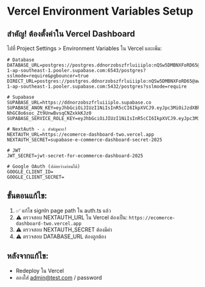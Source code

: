 # Vercel Environment Variables Setup

## สำคัญ! ต้องตั้งค่าใน Vercel Dashboard

ไปที่ Project Settings > Environment Variables ใน Vercel และเพิ่ม:

```env
# Database
DATABASE_URL=postgres://postgres.ddnorzobszfrluiiiplo:nQSw5DMBNXFoRD65@aws-1-ap-southeast-1.pooler.supabase.com:6543/postgres?sslmode=require&pgbouncer=true
DIRECT_URL=postgres://postgres.ddnorzobszfrluiiiplo:nQSw5DMBNXFoRD65@aws-1-ap-southeast-1.pooler.supabase.com:5432/postgres?sslmode=require

# Supabase
SUPABASE_URL=https://ddnorzobszfrluiiiplo.supabase.co
SUPABASE_ANON_KEY=eyJhbGciOiJIUzI1NiIsInR5cCI6IkpXVCJ9.eyJpc3MiOiJzdXBhYmFzZSIsInJlZiI6ImRkbm9yem9ic3pmcmx1aWlpcGxvIiwicm9sZSI6ImFub24iLCJpYXQiOjE3NTgyNDA4NjMsImV4cCI6MjA3MzgxNjg2M30.epZsYHiZM8r-NhGC8o6soc_Zt9UnwBvsqCNZxkkKJz0
SUPABASE_SERVICE_ROLE_KEY=eyJhbGciOiJIUzI1NiIsInR5cCI6IkpXVCJ9.eyJpc3MiOiJzdXBhYmFzZSIsInJlZiI6ImRkbm9yem9ic3pmcmx1aWlpcGxvIiwicm9sZSI6InNlcnZpY2Vfcm9sZSIsImlhdCI6MTc1ODI0MDg2MywiZXhwIjoyMDczODE2ODYzfQ.dPBsTMby_yb6ALEcwF__u1T5O75QnH0FNHAMMO8VTqg

# NextAuth - ⚠️ สำคัญมาก!
NEXTAUTH_URL=https://ecomerce-dashboard-two.vercel.app
NEXTAUTH_SECRET=supabase-e-commerce-dashboard-secret-2025

# JWT
JWT_SECRET=jwt-secret-for-ecommerce-dashboard-2025

# Google OAuth (ปล่อยว่างก่อนได้)
GOOGLE_CLIENT_ID=
GOOGLE_CLIENT_SECRET=
```

## ขั้นตอนแก้ไข:

1. ✅ แก้ไข signIn page path ใน auth.ts แล้ว
2. ⚠️ ตรวจสอบ NEXTAUTH_URL ใน Vercel ต้องเป็น: `https://ecomerce-dashboard-two.vercel.app`
3. ⚠️ ตรวจสอบ NEXTAUTH_SECRET ต้องมีค่า
4. ⚠️ ตรวจสอบ DATABASE_URL ต้องถูกต้อง

## หลังจากแก้ไข:
- Redeploy ใน Vercel
- ลองใส่ admin@test.com / password